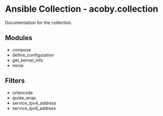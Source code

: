 # Ansible Collection - acoby.collection

Documentation for the collection.

## Modules

- compose
- define_configuration
- get_kernel_info
- move

## Filters

- urlencode
- quote_wrap
- service_ipv4_address
- service_ipv6_address
